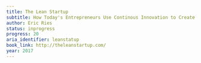 ```yaml
---
title: The Lean Startup
subtitle: How Today's Entrepreneurs Use Continous Innovation to Create Radically Successful Businesses
author: Eric Ries
status: inprogress
progress: 20
aria_identifier: leanstatup
book_link: http://theleanstartup.com/
year: 2017
---
```

